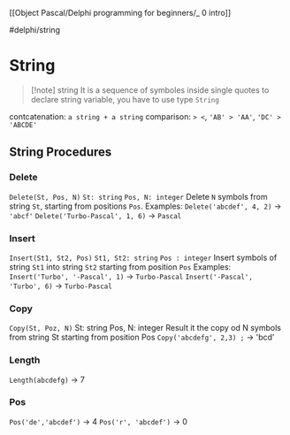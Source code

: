 [[Object Pascal/Delphi programming for beginners/_ 0 intro]]

#delphi/string

# String
>[!note] string
>It is a sequence of symboles inside single quotes
>to declare string variable, you have to use type `String`

contcatenation: `a string + a string`
comparison: `> <`, `'AB' > 'AA'`, `'DC' > 'ABCDE'`

## String Procedures
### Delete
`Delete(St, Pos, N)`
`St: string`
`Pos, N: integer`
Delete `N` symbols from string `St`, starting from positions `Pos`.
Examples:
`Delete('abcdef', 4, 2)` -> `'abcf'`
`Delete('Turbo-Pascal', 1, 6)` -> `Pascal`

### Insert
`Insert(St1, St2, Pos)`
`St1, St2: string`
`Pos : integer`
Insert symbols of string `St1` into string `St2` starting from position `Pos`
Examples:
`Insert('Turbo', '-Pascal', 1)` -> `Turbo-Pascal`
`Insert('-Pascal', 'Turbo', 6)` -> `Turbo-Pascal`

### Copy
`Copy(St, Poz, N)`
St: string
Pos, N: integer
Result it the copy od N symbols from string St starting from position Pos
`Copy('abcdefg', 2,3) ;` -> 'bcd'


### Length
`Length(abcdefg)` -> 7


### Pos
`Pos('de','abcdef')` -> 4
`Pos('r', 'abcdef')` -> 0








